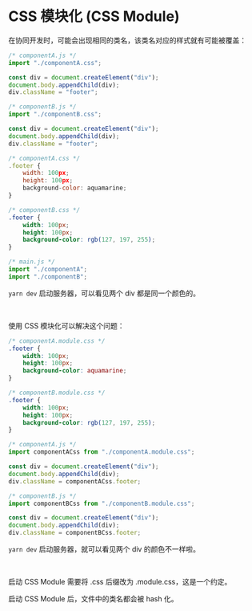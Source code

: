 # CSS 模块化 (CSS Module)

在协同开发时，可能会出现相同的类名，该类名对应的样式就有可能被覆盖：

```js
/* componentA.js */
import "./componentA.css";

const div = document.createElement("div");
document.body.appendChild(div);
div.className = "footer";
```

```js
/* componentB.js */
import "./componentB.css";

const div = document.createElement("div");
document.body.appendChild(div);
div.className = "footer";
```

```javascript
/* componentA.css */
.footer {
    width: 100px;
    height: 100px;
    background-color: aquamarine;
}
```

```css
/* componentB.css */
.footer {
    width: 100px;
    height: 100px;
    background-color: rgb(127, 197, 255);
}
```

```js
/* main.js */
import "./componentA";
import "./componentB";
```

`yarn dev` 启动服务器，可以看见两个 div 都是同一个颜色的。

<br>

使用 CSS 模块化可以解决这个问题：

```css
/* componentA.module.css */
.footer {
    width: 100px;
    height: 100px;
    background-color: aquamarine;
}
```

```css
/* componentB.module.css */
.footer {
    width: 100px;
    height: 100px;
    background-color: rgb(127, 197, 255);
}
```

```js
/* componentA.js */
import componentACss from "./componentA.module.css";

const div = document.createElement("div");
document.body.appendChild(div);
div.className = componentACss.footer;
```

```js
/* componentB.js */
import componentBCss from "./componentB.module.css";

const div = document.createElement("div");
document.body.appendChild(div);
div.className = componentBCss.footer;
```

`yarn dev` 启动服务器，就可以看见两个 div 的颜色不一样啦。

<br>

启动 CSS Module 需要将 .css 后缀改为 .module.css，这是一个约定。

启动 CSS Module 后，文件中的类名都会被 hash 化。

<br>
